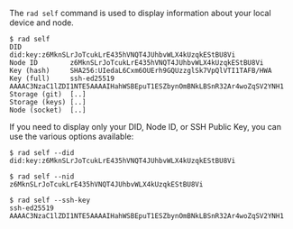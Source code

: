 The `rad self` command is used to display information about your local
device and node.

```
$ rad self
DID            did:key:z6MknSLrJoTcukLrE435hVNQT4JUhbvWLX4kUzqkEStBU8Vi
Node ID        z6MknSLrJoTcukLrE435hVNQT4JUhbvWLX4kUzqkEStBU8Vi
Key (hash)     SHA256:UIedaL6Cxm6OUErh9GQUzzglSk7VpQlVTI1TAFB/HWA
Key (full)     ssh-ed25519 AAAAC3NzaC1lZDI1NTE5AAAAIHahWSBEpuT1ESZbynOmBNkLBSnR32Ar4woZqSV2YNH1
Storage (git)  [..]
Storage (keys) [..]
Node (socket)  [..]
```

If you need to display only your DID, Node ID, or SSH Public Key, you can use
the various options available:

```
$ rad self --did
did:key:z6MknSLrJoTcukLrE435hVNQT4JUhbvWLX4kUzqkEStBU8Vi
```

```
$ rad self --nid
z6MknSLrJoTcukLrE435hVNQT4JUhbvWLX4kUzqkEStBU8Vi
```

```
$ rad self --ssh-key
ssh-ed25519 AAAAC3NzaC1lZDI1NTE5AAAAIHahWSBEpuT1ESZbynOmBNkLBSnR32Ar4woZqSV2YNH1
```
